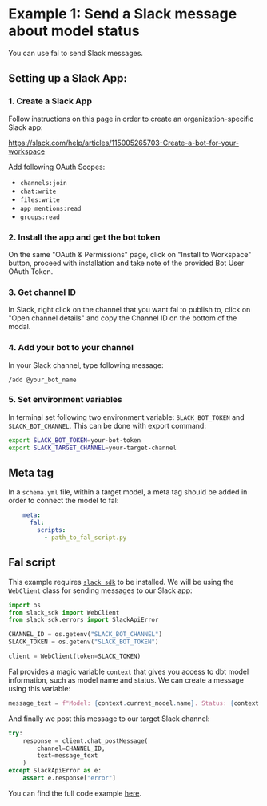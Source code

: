 # Example 1: Send a Slack message about model status
You can use fal to send Slack messages.

## Setting up a Slack App:

### 1. Create a Slack App

Follow instructions on this page in order to create an organization-specific Slack app:

https://slack.com/help/articles/115005265703-Create-a-bot-for-your-workspace

Add following OAuth Scopes:

- `channels:join`
- `chat:write`
- `files:write`
- `app_mentions:read`
- `groups:read`

### 2. Install the app and get the bot token

On the same "OAuth & Permissions" page, click on "Install to Workspace" button, proceed with installation and take note of the provided Bot User OAuth Token.

### 3. Get channel ID

In Slack, right click on the channel that you want fal to publish to, click on "Open channel details" and copy the Channel ID on the bottom of the modal.

### 4. Add your bot to your channel

In your Slack channel, type following message:

`/add @your_bot_name`

### 5. Set environment variables

In terminal set following two environment variable: `SLACK_BOT_TOKEN` and `SLACK_BOT_CHANNEL`. This can be done with export command:

```bash
export SLACK_BOT_TOKEN=your-bot-token
export SLACK_TARGET_CHANNEL=your-target-channel
```

## Meta tag
In a `schema.yml` file, within a target model, a meta tag should be added in order to connect the model to fal:
```yaml
    meta:
      fal:
        scripts:
          - path_to_fal_script.py
```

## Fal script

This example requires [`slack_sdk`](https://github.com/slackapi/python-slack-sdk) to be installed. We will be using the `WebClient` class for sending messages to our Slack app:

```python
import os
from slack_sdk import WebClient
from slack_sdk.errors import SlackApiError

CHANNEL_ID = os.getenv("SLACK_BOT_CHANNEL")
SLACK_TOKEN = os.getenv("SLACK_BOT_TOKEN")

client = WebClient(token=SLACK_TOKEN)
```

Fal provides a magic variable `context` that gives you access to dbt model information, such as model name and status. We can create a message using this variable:
```python
message_text = f"Model: {context.current_model.name}. Status: {context.current_model.status}."
```

And finally we post this message to our target Slack channel:
```python
try:
    response = client.chat_postMessage(
        channel=CHANNEL_ID,
        text=message_text
    )
except SlackApiError as e:
    assert e.response["error"]
```

You can find the full code example [here](https://github.com/fal-ai/fal_dbt_examples/blob/main/fal_scripts/slack.py).
